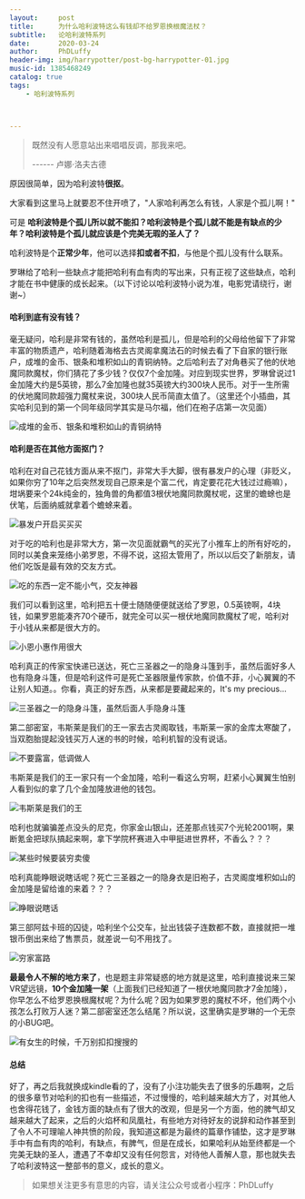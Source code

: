 ```yaml
---
layout:     post
title:      为什么哈利波特这么有钱却不给罗恩换根魔法杖？
subtitle:   论哈利波特系列
date:       2020-03-24
author:     PhDLuffy
header-img: img/harrypotter/post-bg-harrypotter-01.jpg
music-id: 1385468249
catalog: true
tags:
    - 哈利波特系列



---
```


> 既然没有人愿意站出来唱唱反调，那我来吧。
>
> ------ 卢娜·洛夫古德

原因很简单，因为哈利波特**很抠**。

大家看到这里马上就要忍不住开喷了，"人家哈利再怎么有钱，人家是个孤儿啊！"

可是  **哈利波特是个孤儿所以就不能扣？哈利波特是个孤儿就不能是有缺点的少年？哈利波特是个孤儿就应该是个完美无瑕的圣人了？**

哈利波特是个**正常少年**，他可以选择**扣或者不扣**，与他是个孤儿没有什么联系。

罗琳给了哈利一些缺点才能把哈利有血有肉的写出来，只有正视了这些缺点，哈利才能在书中健康的成长起来。（以下讨论以哈利波特小说为准，电影党请绕行，谢谢~）

#### 哈利到底有没有钱？

毫无疑问，哈利是非常有钱的，虽然哈利是孤儿，但是哈利的父母给他留下了非常丰富的物质遗产，哈利随着海格去古灵阁拿魔法石的时候去看了下自家的银行账户，成堆的金币、银条和堆积如山的青铜纳特。之后哈利去了对角巷买了他的伏地魔同款魔杖，你们猜花了多少钱？仅仅7个金加隆。对应到现实世界，罗琳曾说过1金加隆大约是5英镑，那么7金加隆也就35英镑大约300块人民币。对于一生所需的伏地魔同款超强力魔杖来说，300块人民币简直太值了。（这里还个小插曲，其实哈利见到的第一个同年级同学其实是马尔福，他们在袍子店第一次见面）

![成堆的金币、银条和堆积如山的青铜纳特](https://raw.githubusercontent.com/PhDLuffy/PicGo/master/img/IMG_0299.PNG)

#### 哈利是否在其他方面抠门？

哈利在对自己花钱方面从来不抠门，非常大手大脚，很有暴发户的心理（非贬义，如果你穷了10年之后突然发现自己原来是个富二代，肯定要花花大钱过过瘾嘛），坩埚要来个24k纯金的，独角兽的角都值3根伏地魔同款魔杖呢，这里的蟾蜍也是伏笔，后面纳威就拿着个蟾蜍来着。

![暴发户开启买买买](https://raw.githubusercontent.com/PhDLuffy/PicGo/master/img/IMG_0300.PNG)

对于吃的哈利也是非常大方，第一次见面就霸气的买光了小推车上的所有好吃的，同时以美食来笼络小弟罗恩，不得不说，这招太管用了，所以以后交了新朋友，请他们吃饭是最有效的交友方式。

![吃的东西一定不能小气，交友神器](https://raw.githubusercontent.com/PhDLuffy/PicGo/master/img/IMG_0302.PNG)

我们可以看到这里，哈利把五十便士随随便便就送给了罗恩，0.5英镑啊，4块钱，如果罗恩能凑齐70个硬币，就完全可以买一根伏地魔同款魔杖了呢，哈利对于小钱从来都是很大方的。

![小恩小惠作用很大](https://raw.githubusercontent.com/PhDLuffy/PicGo/master/img/IMG_0303.PNG)

哈利真正的传家宝快递已送达，死亡三圣器之一的隐身斗篷到手，虽然后面好多人也有隐身斗篷，但是哈利这件可是死亡圣器限量传家款，价值不菲，小心翼翼的不让别人知道。。你看，真正的好东西，从来都是要藏起来的，It's my precious...

![三圣器之一的隐身斗篷，虽然后面人手隐身斗篷](https://raw.githubusercontent.com/PhDLuffy/PicGo/master/img/IMG_0305.PNG)

第二部密室，韦斯莱是我们的王一家去古灵阁取钱，韦斯莱一家的金库太寒酸了，当双胞胎提起没钱买万人迷的书的时候，哈利机智的没有说话。

![不要露富，低调做人](https://raw.githubusercontent.com/PhDLuffy/PicGo/master/img/IMG_0306.PNG)

韦斯莱是我们的王一家只有一个金加隆，哈利一看这么穷啊，赶紧小心翼翼生怕别人看到似的拿了几个金加隆放进他的钱包。

![韦斯莱是我们的王](https://raw.githubusercontent.com/PhDLuffy/PicGo/master/img/IMG_0307.PNG)

哈利也就骗骗差点没头的尼克，你家金山银山，还差那点钱买7个光轮2001啊，果断氪金把球队搞起来啊，拿下学院杯赛进入中甲挺进世界杯，不香么？？？

![某些时候要装穷卖傻](https://raw.githubusercontent.com/PhDLuffy/PicGo/master/img/IMG_0308.PNG)

哈利真能睁眼说瞎话呢？死亡三圣器之一的隐身衣是旧袍子，古灵阁度堆积如山的金加隆是留给谁的来着？？？

![睁眼说瞎话](https://raw.githubusercontent.com/PhDLuffy/PicGo/master/img/IMG_0309.PNG)

第三部阿兹卡班的囚徒，哈利坐个公交车，扯出钱袋子连数都不数，直接就把一堆银币倒出来给了售票员，就差说一句不用找了。

![穷家富路](https://raw.githubusercontent.com/PhDLuffy/PicGo/master/img/IMG_0310.PNG)

**最最令人不解的地方来了**，也是题主非常疑惑的地方就是这里，哈利直接说来三架VR望远镜，**10个金加隆一架**（上面我们已经知道了一根伏地魔同款才7金加隆），你早怎么不给罗恩换根魔杖呢？为什么呢？因为如果罗恩的魔杖不坏，他们两个小孩怎么打败万人迷？第二部密室还怎么结尾？所以说，这里确实是罗琳的一个无奈的小BUG吧。

![有女生的时候，千万别扣扣搜搜的](https://raw.githubusercontent.com/PhDLuffy/PicGo/master/img/IMG_0311.PNG)

#### 总结

好了，再之后我就换成kindle看的了，没有了小注功能失去了很多的乐趣啊，之后的很多章节对哈利的扣也有一些描述，不过慢慢的，哈利越来越大方了，对其他人也舍得花钱了，金钱方面的缺点有了很大的改观，但是另一个方面，他的脾气却又越来越大了起来，之后的火焰杯和凤凰社，有些地方对待好友的说辞和动作甚至到了令人不可理喻人神共愤的阶段，我知道这都是为最终的篇章作铺垫，这才是罗琳手中有血有肉的哈利，有缺点，有脾气，但是在成长，如果哈利从始至终都是一个完美无缺的圣人，遭遇了不幸却又没有任何怨言，对待他人善解人意，那也就失去了哈利波特这一整部书的意义，成长的意义。

> 如果想关注更多有意思的内容，请关注公众号或者小程序：PhDLuffy